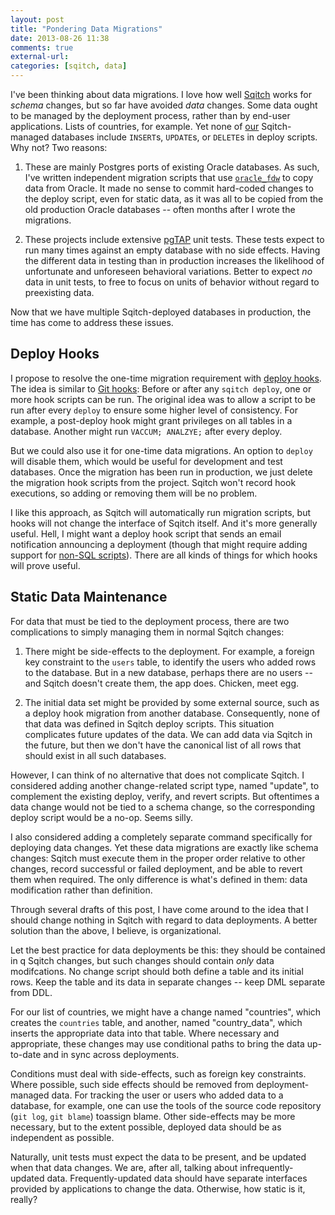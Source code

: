 ```yaml
---
layout: post
title: "Pondering Data Migrations"
date: 2013-08-26 11:38
comments: true
external-url: 
categories: [sqitch, data]
---
```


I've been thinking about data migrations. I love how well [Sqitch] works for
*schema* changes, but so far have avoided *data* changes. Some data ought to
be managed by the deployment process, rather than by end-user applications.
Lists of countries, for example. Yet none of [our] Sqitch-managed databases
include `INSERT`s, `UPDATE`s, or `DELETE`s in deploy scripts. Why not? Two
reasons:

1. These are mainly Postgres ports of existing Oracle databases. As such, I've
   written independent migration scripts that use [`oracle_fdw`] to copy data
   from Oracle. It made no sense to commit hard-coded changes to the deploy
   script, even for static data, as it was all to be copied from the old
   production Oracle databases -- often months after I wrote the migrations.

2. These projects include extensive [pgTAP] unit tests. These tests expect to
   run many times against an empty database with no side effects. Having the
   different data in testing than in production increases the likelihood of
   unfortunate and unforeseen behavioral variations. Better to expect *no*
   data in unit tests, to free to focus on units of behavior without regard to
   preexisting data.

Now that we have multiple Sqitch-deployed databases in production, the time
has come to address these issues.

Deploy Hooks
------------

I propose to resolve the one-time migration requirement with [deploy hooks].
The idea is similar to [Git hooks]: Before or after any `sqitch deploy`, one
or more hook scripts can be run. The original idea was to allow a script to be
run after every `deploy` to ensure some higher level of consistency. For
example, a post-deploy hook might grant privileges on all tables in a
database. Another might run `VACCUM; ANALZYE;` after every deploy.

But we could also use it for one-time data migrations. An option to `deploy`
will disable them, which would be useful for development and test databases.
Once the migration has been run in production, we just delete the migration
hook scripts from the project. Sqitch won't record hook executions, so adding
or removing them will be no problem.

I like this approach, as Sqitch will automatically run migration scripts, but
hooks will not change the interface of Sqitch itself. And it's more generally
useful. Hell, I might want a deploy hook script that sends an email
notification announcing a deployment (though that might require adding support
for [non-SQL scripts]). There are all kinds of things for which hooks will
prove useful.

Static Data Maintenance
-----------------------

For data that must be tied to the deployment process, there are two
complications to simply managing them in normal Sqitch changes:

1. There might be side-effects to the deployment. For example, a foreign key
   constraint to the `users` table, to identify the users who added rows to
   the database. But in a new database, perhaps there are no users -- and
   Sqitch doesn't create them, the app does. Chicken, meet egg.

2. The initial data set might be provided by some external source, such as a
   deploy hook migration from another database. Consequently, none of that
   data was defined in Sqitch deploy scripts. This situation complicates
   future updates of the data. We can add data via Sqitch in the future, but
   then we don't have the canonical list of all rows that should exist in all
   such databases.

However, I can think of no alternative that does not complicate Sqitch. I
considered adding another change-related script type, named "update", to
complement the existing deploy, verify, and revert scripts. But oftentimes a
data change would not be tied to a schema change, so the corresponding
deploy script would  be a no-op. Seems silly.

I also considered adding a completely separate command specifically for
deploying data changes. Yet these data migrations are exactly like schema
changes: Sqitch must execute them in the proper order relative to other
changes, record successful or failed deployment, and be able to revert them
when required. The only difference is what's defined in them: data
modification rather than definition.

Through several drafts of this post, I have come around to the idea that I
should change nothing in Sqitch with regard to data deployments. A better
solution than the above, I believe, is organizational.

Let the best practice for data deployments be this: they should be contained
in q Sqitch changes, but such changes should contain *only* data modifcations.
No change script should both define a table and its initial rows. Keep the
table and its data in separate changes -- keep DML separate from DDL.

For our list of countries, we might have a change named "countries", which
creates the `countries` table, and another, named "country_data", which
inserts the appropriate data into that table. Where necessary and appropriate,
these changes may use conditional paths to bring the data up-to-date and in
sync across deployments.

Conditions must deal with side-effects, such as foreign key constraints. Where
possible, such side effects should be removed from deployment-managed data.
For tracking the user or users who added data to a database, for example, one
can use the tools of the source code repository (`git log`, `git blame`)
toassign blame. Other side-effects may be more necessary, but to the extent
possible, deployed data should be as independent as possible.

Naturally, unit tests must expect the data to be present, and be updated when
that data changes. We are, after all, talking about infrequently-updated data.
Frequently-updated data should have separate interfaces provided by
applications to change the data. Otherwise, how static is it, really?

[Sqitch]: http://sqitch.org/
[our]: http://iovation.com/
[`oracle_fdw`]: http://pgxn.org/extension/oracle_fdw
[pgTAP]: http://pgtap.org/
[deploy hooks]: https://github.com/theory/sqitch/issues/96
[Git hooks]: xxx (githooks)
[non-SQL scripts]: xxx
